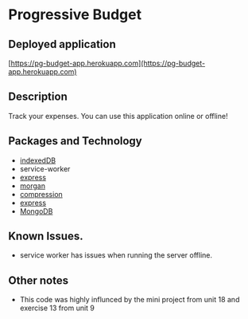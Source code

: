 # Progressive Budget

## Deployed application 
[https://pg-budget-app.herokuapp.com](https://pg-budget-app.herokuapp.com)

## Description
Track your expenses. You can use this application online or offline! 

## Packages and Technology 
* [indexedDB](https://developer.mozilla.org/en-US/docs/Web/API/IndexedDB_API)
* service-worker
* [express](https://www.npmjs.com/package/express)
* [morgan](https://www.npmjs.com/package/morgan)
* [compression](https://www.npmjs.com/package/compression)
* [express](https://www.npmjs.com/package/express)
* [MongoDB](https://www.mongodb.com)

## Known Issues.
* service worker has issues when running the server offline.

## Other notes
* This code was highly influnced by the mini project from unit 18 and exercise 13 from unit 9
